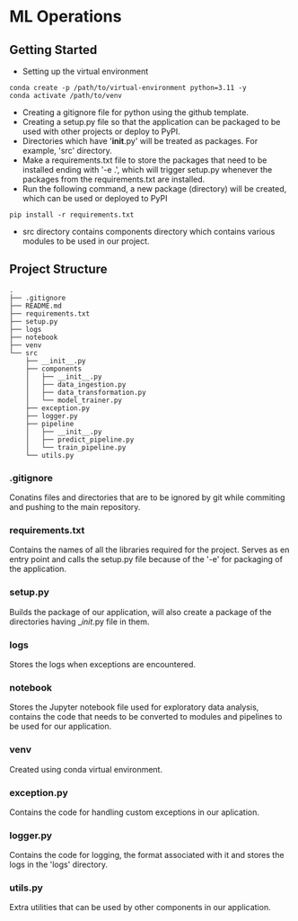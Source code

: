 # ML Operations

## Getting Started
- Setting up the virtual environment
```console
conda create -p /path/to/virtual-environment python=3.11 -y
conda activate /path/to/venv
```
- Creating a gitignore file for python using the github template.
- Creating a setup.py file so that the application can be packaged to be used with other projects or deploy to PyPI.
- Directories which have '__init__.py' will be treated as packages. For example, 'src' directory.
- Make a requirements.txt file to store the packages that need to be installed ending with '-e .', which will trigger setup.py whenever the packages from the requirements.txt are installed.
- Run the following command, a new package (directory) will be created, which can be used or deployed to PyPI
```console
pip install -r requirements.txt
```
- src directory contains components directory which contains various modules to be used in our project.


## Project Structure
```terminal
.
├── .gitignore
├── README.md
├── requirements.txt
├── setup.py
├── logs
├── notebook
├── venv
└── src
    ├── __init__.py
    ├── components
    │   ├── __init__.py
    │   ├── data_ingestion.py
    │   ├── data_transformation.py
    │   └── model_trainer.py
    ├── exception.py
    ├── logger.py
    ├── pipeline
    │   ├── __init__.py
    │   ├── predict_pipeline.py
    │   └── train_pipeline.py
    └── utils.py
```

### .gitignore
Conatins files and directories that are to be ignored by git while commiting and pushing to the main repository.

### requirements.txt
Contains the names of all the libraries required for the project. Serves as en entry point and calls the setup.py file because of the '-e' for packaging of the application.

### setup.py
Builds the package of our application, will also create a package of the directories having __init_.py file in them.

### logs
Stores the logs when exceptions are encountered.

### notebook
Stores the Jupyter notebook file used for exploratory data analysis, contains the code that needs to be converted to modules and pipelines to be used for our application.

### venv
Created using conda virtual environment.

### exception.py
Contains the code for handling custom exceptions in our aplication.

### logger.py
Contains the code for logging, the format associated with it and stores the logs in the 'logs' directory.

### utils.py
Extra utilities that can be used by other components in our application.
